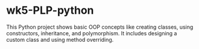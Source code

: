 # wk5-PLP-python
This Python project shows basic OOP concepts like creating classes, using constructors, inheritance, and polymorphism. It includes designing a custom class and using method overriding.
